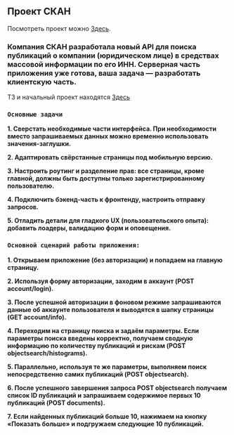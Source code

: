 ## Проект СКАН

Посмотреть проект можно [Здесь](https://kivavlad.github.io/Scan-service/).

### Компания СКАН разработала новый API для поиска публикаций о компании (юридическом лице) в средствах массовой информации по его ИНН. Серверная часть приложения уже готова, ваша задача — разработать клиентскую часть.
ТЗ и начальный проект находятся [Здесь](https://9qr.de/n8fZl4)

### `Основные задачи`

**1. Сверстать необходимые части интерфейса. При необходимости вместо запрашиваемых данных можно временно использовать значения-заглушки.**

**2. Адаптировать свёрстанные страницы под мобильную версию.**

**3. Настроить роутинг и разделение прав: все страницы, кроме главной, должны быть доступны только зарегистрированному пользователю.**

**4. Подключить бэкенд-часть к фронтенду, настроить отправку запросов.**

**5. Отладить детали для гладкого UX (пользовательского опыта): добавить лоадеры, валидацию форм и оповещения.**


### `Основной сценарий работы приложения:`

**1. Открываем приложение (без авторизации) и попадаем на главную страницу.**

**2. Используя форму авторизации, заходим в аккаунт (POST account/login).**

**3. После успешной авторизации в фоновом режиме запрашиваются данные об аккаунте пользователя и выводятся в шапку страницы (GET account/info).**

**4. Переходим на страницу поиска и задаём параметры. Если параметры поиска введены корректно, получаем сводную информацию по количеству публикаций и рискам (POST objectsearch/histograms).**

**5. Параллельно, используя те же параметры, выполняем поиск непосредственно самих публикаций (POST objectsearch).**

**6. После успешного завершения запроса POST objectsearch получаем список ID публикаций и запрашиваем содержимое первых 10 публикаций (POST documents).**

**7. Если найденных публикаций больше 10, нажимаем на кнопку «Показать больше» и подгружаем следующие 10 публикаций.**

